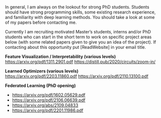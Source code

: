 In general, I am always on the lookout for strong PhD students. Students should have strong programming skills, some existing research experience, and familiarity with deep learning methods. You should take a look at some of my papers before contacting me. 


Currently I am recruiting motivated Master’s students, interns and/or PhD students who can start in the short term to work on specific project areas below (with some related papers given to give you an idea of the project).  If contacting about this opportunity put [ReadWebsite] in your email title. 


<b> Feature Visualization / Interpretability (various levels)</b><br>
https://arxiv.org/pdf/1311.2901.pdf
https://distill.pub/2020/circuits/zoom-in/

<b> Learned Optimizers (various levels) </b> <br>
https://arxiv.org/pdf/2203.11860.pdf
https://arxiv.org/pdf/2110.13100.pdf

<b> Federated Learning  (PhD opening)</b><br>
- https://arxiv.org/pdf/1602.05629.pdf<br>
- https://arxiv.org/pdf/2106.06639.pdf<br>
- https://arxiv.org/abs/2109.04833<br>
- https://arxiv.org/pdf/2201.11986.pdf <br>
